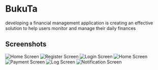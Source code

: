 # BukuTa

developing a financial management
application is creating an effective solution to help users monitor
and manage their daily finances


## Screenshots

![Home Screen](https://ibb.co/pJ0nw8h)
![Register Screen](https://ibb.co/4JdQG23)
![Login Screen](https://ibb.co/zxmksfq)
![Home Screen](https://ibb.co/nnsf06C)
![Payment Screen](https://ibb.co/RYKCZNP)
![Log Screen](https://ibb.co/RSj5KG1)
![Notification Screen](https://ibb.co/8z6L2dh)
